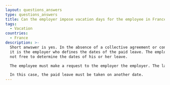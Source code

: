 ```yaml
---
layout: questions_answers
type: questions_answers
title: Can the employer impose vacation days for the employee in France
tags:
  - Vacation
countries:
  - France
description: >-
  Short anwswer is yes. In the absence of a collective agreement or convention
  it is the employer who defines the dates of the paid leave. The employee is
  not free to determine the dates of his or her leave. 

  The employee must make a request to the employer the employer. The latter may refuse.

  In this case, the paid leave must be taken on another date.
---
```

